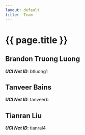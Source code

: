 ```yaml
---
layout: default
title:  Team
---
```


# {{ page.title }}


## Brandon Truong Luong
***UCI Net ID***: btluong1

## Tanveer Bains
***UCI Net ID***: tanveerb

## Tianran Liu
***UCI Net ID***: tianral4
